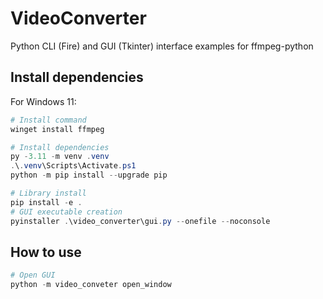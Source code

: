 # VideoConverter

Python CLI (Fire) and GUI (Tkinter) interface examples for ffmpeg-python

## Install dependencies

For Windows 11:

```powershell
# Install command
winget install ffmpeg

# Install dependencies
py -3.11 -m venv .venv
.\.venv\Scripts\Activate.ps1
python -m pip install --upgrade pip

# Library install
pip install -e .
# GUI executable creation
pyinstaller .\video_converter\gui.py --onefile --noconsole
```

## How to use

```powershell
# Open GUI
python -m video_conveter open_window
```
